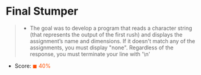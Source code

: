 # Final Stumper

> * The goal was to  develop a program that reads a character string (that represents  the  output  of  the first  rush)  and displays the assignment’s name and dimensions. If it doesn't match any of the assignments, you must display "none". Regardless of the response, you must  terminate  your  line with '\n'

* Score: <span style="color:rgb(255, 80,0)">&#9724; 40% </span>